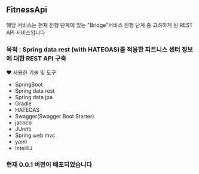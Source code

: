 ## FitnessApi

해당 서비스는 현재 진행 단계에 있는 "Bridge"서비스 진행 단계 중 고려하게 된
REST API 서비스입니다

### 목적 : Spring data rest (with HATEOAS)를 적용한 피트니스 센터 정보에 대한 REST API 구축

❤ 사용한 기술 및 도구

- SpringBoot
- Spring data rest
- Spring data jpa
- Gradle
- HATEOAS
- Swagger(Swagger Boot Starter)
- jacoco
- JUnit5
- Spring web mvc
- yaml
- InteilliJ

### 현재 0.0.1 버전이 배포되었습니다